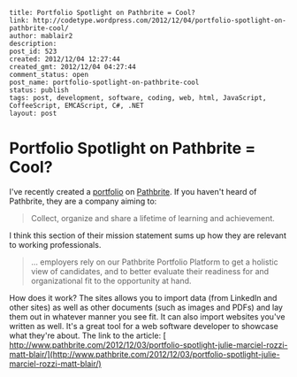 ```
title: Portfolio Spotlight on Pathbrite = Cool?
link: http://codetype.wordpress.com/2012/12/04/portfolio-spotlight-on-pathbrite-cool/
author: mablair2
description:
post_id: 523
created: 2012/12/04 12:27:44
created_gmt: 2012/12/04 04:27:44
comment_status: open
post_name: portfolio-spotlight-on-pathbrite-cool
status: publish
tags: post, development, software, coding, web, html, JavaScript, CoffeeScript, EMCAScript, C#, .NET
layout: post
```

# Portfolio Spotlight on Pathbrite = Cool?

I've recently created a [portfolio](https://pathbrite.com/portfolio/PBBvoPB0J) on [Pathbrite](https://www.pathbrite.com/). If you haven't heard of Pathbrite, they are a company aiming to:

> Collect, organize and share a lifetime of learning and achievement.

I think this section of their mission statement sums up how they are relevant to working professionals.

> ... employers rely on our Pathbrite Portfolio Platform to get a holistic view of candidates, and to better evaluate their readiness for and organizational fit to the opportunity at hand.

How does it work? The sites allows you to import data (from LinkedIn and other sites) as well as other documents (such as images and PDFs) and lay them out in whatever manner you see fit. It can also import websites you've written as well. It's a great tool for a web software developer to showcase what they're about. The link to the article: [ http://www.pathbrite.com/2012/12/03/portfolio-spotlight-julie-marciel-rozzi-matt-blair/](http://www.pathbrite.com/2012/12/03/portfolio-spotlight-julie-marciel-rozzi-matt-blair/)
